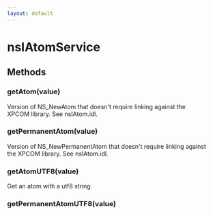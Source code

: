 ```yaml
---
layout: default
---
```


# nsIAtomService #

## Methods ##

### getAtom(value) ###
  
Version of NS_NewAtom that doesn't require linking against the  
XPCOM library.  See nsIAtom.idl.  
  

### getPermanentAtom(value) ###
  
Version of NS_NewPermanentAtom that doesn't require linking against  
the XPCOM library.  See nsIAtom.idl.  
  

### getAtomUTF8(value) ###
  
Get an atom with a utf8 string.  
  

### getPermanentAtomUTF8(value) ###
